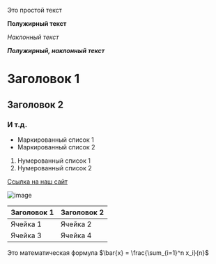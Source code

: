 Это простой текст

**Полужирный текст**

*Наклонный текст*

***Полужирный, наклонный текст***

# Заголовок 1

## Заголовок 2

### И т.д.

- Маркированный список 1
- Маркированный список 2


1. Нумерованный список 1
2. Нумерованный список 2

[Ссылка на наш сайт](https://mguu.ru)

![image](https://avatars.mds.yandex.net/i?id=5c671839147bc31d13cc99a1ebee7d837bc1b545-5361661-images-thumbs&n=13)

|Заголовок 1|Заголовок 2|
|------------|----------|
|Ячейка 1|Ячейка 2|
|Ячейка 3|Ячейка 4|



Это математическая формула $\bar{x} = \frac{\sum_{i=1}^n x_i}{n}$

